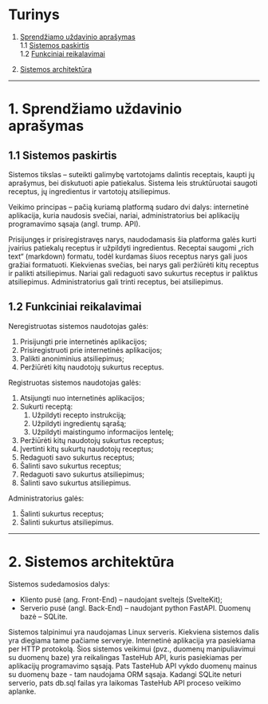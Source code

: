 # Turinys

1. [Sprendžiamo uždavinio aprašymas](#1-sprendziamo-uzdavinio-aprasymas)  
   1.1 [Sistemos paskirtis](#11-sistemos-paskirtis)  
   1.2 [Funkciniai reikalavimai](#12-funkciniai-reikalavimai)  

2. [Sistemos architektūra](#2-sistemos-architektura)  

---

# 1. Sprendžiamo uždavinio aprašymas

## 1.1 Sistemos paskirtis

Sistemos tikslas – suteikti galimybę vartotojams dalintis receptais, kaupti jų aprašymus, bei diskutuoti apie patiekalus. Sistema leis struktūruotai saugoti receptus, jų ingredientus ir vartotojų atsiliepimus.

Veikimo principas – pačią kuriamą platformą sudaro dvi dalys: internetinė aplikacija, kuria naudosis svečiai, nariai, administratorius bei aplikacijų programavimo sąsaja (angl. trump. API).

Prisijungęs ir prisiregistravęs narys, naudodamasis šia platforma galės kurti įvairius patiekalų receptus ir užpildyti ingredientus. Receptai saugomi „rich text“ (markdown) formatu, todėl kurdamas šiuos receptus narys gali juos gražiai formatuoti. Kiekvienas svečias, bei narys gali peržiūrėti kitų receptus ir palikti atsiliepimus. Nariai gali redaguoti savo sukurtus receptus ir paliktus atsiliepimus. Administratorius gali trinti receptus, bei atsiliepimus.

## 1.2 Funkciniai reikalavimai

Neregistruotas sistemos naudotojas galės:

1. Prisijungti prie internetinės aplikacijos;
2. Prisiregistruoti prie internetinės aplikacijos;
3. Palikti anoniminius atsiliepimus;
4. Peržiūrėti kitų naudotojų sukurtus receptus.

Registruotas sistemos naudotojas galės:

1. Atsijungti nuo internetinės aplikacijos;
2. Sukurti receptą:  
   1. Užpildyti recepto instrukciją;  
   2. Užpildyti ingredientų sąrašą;  
   3. Užpildyti maistingumo informacijos lentelę;  
3. Peržiūrėti kitų naudotojų sukurtus receptus;  
4. Įvertinti kitų sukurtų naudotojų receptus;  
5. Redaguoti savo sukurtus receptus;  
6. Šalinti savo sukurtus receptus;  
7. Redaguoti savo sukurtus atsiliepimus;  
8. Šalinti savo sukurtus atsiliepimus.  

Administratorius galės:

1. Šalinti sukurtus receptus;
2. Šalinti sukurtus atsiliepimus.

---

# 2. Sistemos architektūra

Sistemos sudedamosios dalys:

- Kliento pusė (ang. Front-End) – naudojant sveltejs (SvelteKit);
- Serverio pusė (angl. Back-End) – naudojant python FastAPI. Duomenų bazė – SQLite.

Sistemos talpinimui yra naudojamas Linux serveris. Kiekviena sistemos dalis yra diegiama tame pačiame serveryje. Internetinė aplikacija yra pasiekiama per HTTP protokolą. Šios sistemos veikimui (pvz., duomenų manipuliavimui su duomenų baze) yra reikalingas TasteHub API, kuris pasiekiamas per aplikacijų programavimo sąsają. Pats TasteHub API vykdo duomenų mainus su duomenų baze - tam naudojama ORM sąsaja. Kadangi SQLite neturi serverio, pats db.sql failas yra laikomas TasteHub API proceso veikimo aplanke.
